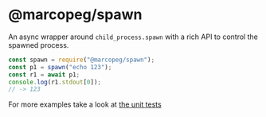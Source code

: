 # @marcopeg/spawn

An async wrapper around `child_process.spawn` with a rich API to control the spawned process.

```js
const spawn = require("@marcopeg/spawn");
const p1 = spawn("echo 123");
const r1 = await p1;
console.log(r1.stdout[0]);
// -> 123
```

For more examples take a look at [the unit tests](./index.test.js)
